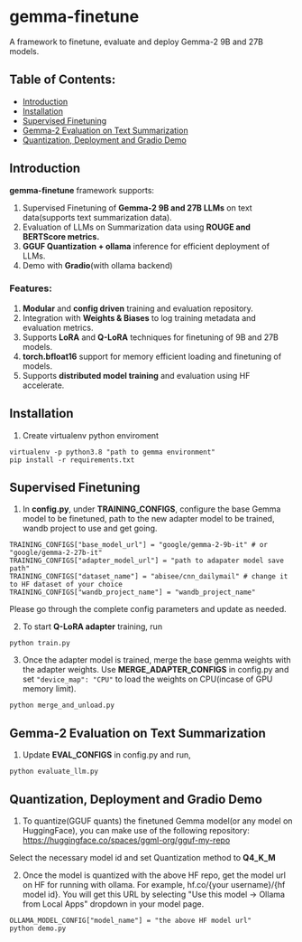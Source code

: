# gemma-finetune
A framework to finetune, evaluate and deploy Gemma-2 9B and 27B models.

## Table of Contents:

- [Introduction](#introduction)
- [Installation](#installation)
- [Supervised Finetuning](#supervised-finetuning)
- [Gemma-2 Evaluation on Text Summarization](#gemma-2-evaluation-on-text-summarization)
- [Quantization, Deployment and Gradio Demo](#quantization-deployment-and-gradio-demo)


## Introduction

**gemma-finetune** framework supports:
1. Supervised Finetuning of **Gemma-2 9B and 27B LLMs** on text data(supports text summarization data).
2. Evaluation of LLMs on Summarization data using **ROUGE and BERTScore metrics.**
3. **GGUF Quantization + ollama** inference for efficient deployment of LLMs.
4. Demo with **Gradio**(with ollama backend)

### Features:
1. **Modular** and **config driven** training and evaluation repository.
2. Integration with **Weights & Biases** to log training metadata and evaluation metrics.
3. Supports **LoRA** and **Q-LoRA** techniques for finetuning of 9B and 27B models.
4. **torch.bfloat16** support for memory efficient loading and finetuning of models.
5. Supports **distributed model training** and evaluation using HF accelerate.


## Installation

1. Create virtualenv python enviroment

```
virtualenv -p python3.8 "path to gemma environment"
pip install -r requirements.txt
```


## Supervised Finetuning

1. In **config.py**, under **TRAINING_CONFIGS**, configure the base Gemma model to be finetuned, path to the new adapter model to be trained, wandb project to use and get going.

```
TRAINING_CONFIGS["base_model_url"] = "google/gemma-2-9b-it" # or "google/gemma-2-27b-it"
TRAINING_CONFIGS["adapter_model_url"] = "path to adapater model save path"
TRAINING_CONFIGS["dataset_name"] = "abisee/cnn_dailymail" # change it to HF dataset of your choice
TRAINING_CONFIGS["wandb_project_name"] = "wandb_project_name"
```
Please go through the complete config parameters and update as needed.

2. To start **Q-LoRA adapter** training, run
```
python train.py
```

3. Once the adapter model is trained, merge the base gemma weights with the adapter weights. Use **MERGE_ADAPTER_CONFIGS** in config.py and set ```"device_map": "CPU"``` to load the weights on CPU(incase of GPU memory limit).
```
python merge_and_unload.py
```


## Gemma-2 Evaluation on Text Summarization


1. Update **EVAL_CONFIGS** in config.py and run,
```
python evaluate_llm.py
```


## Quantization, Deployment and Gradio Demo

1. To quantize(GGUF quants) the finetuned Gemma model(or any model on HuggingFace), you can make use of the following repository:
https://huggingface.co/spaces/ggml-org/gguf-my-repo

Select the necessary model id and set Quantization method to **Q4_K_M**

2. Once the model is quantized with the above HF repo, get the model url on HF for running with ollama. For example, hf.co/{your username}/{hf model id}. You will get this URL by selecting "Use this model -> Ollama from Local Apps" dropdown in your model page.

```
OLLAMA_MODEL_CONFIG["model_name"] = "the above HF model url"
python demo.py
```




